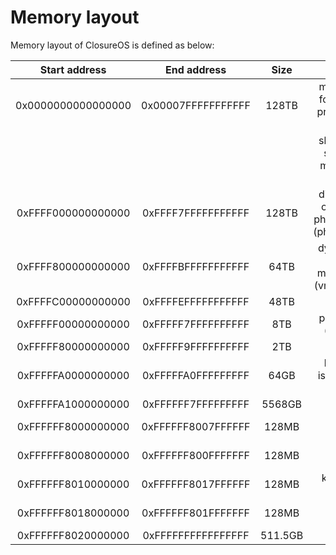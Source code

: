 # Memory layout

Memory layout of ClosureOS is defined as below:

| Start address | End address | Size | Description |
| :------------:|:-----------:|:----:|:-----------:|
| 0x0000000000000000 | 0x00007FFFFFFFFFFF | 128TB | memory space for user-mode process, isolate for per one |
| | | | shared kernel-space virtual memory for all processes |
| 0xFFFF000000000000 | 0xFFFF7FFFFFFFFFFF | 128TB | direct mapping of first 128TB physical memory (physmem_base) |
| 0xFFFF800000000000 | 0xFFFFBFFFFFFFFFFF | 64TB | dynamic kernel memory mapping region (vmremap_base) |
| 0xFFFFC00000000000 | 0xFFFFEFFFFFFFFFFF | 48TB | unused hole |
| 0xFFFFF00000000000 | 0xFFFFF7FFFFFFFFFF | 8TB | page database (pgdb_base) |
| 0xFFFFF80000000000 | 0xFFFFF9FFFFFFFFFF | 2TB | unused hole |
| 0xFFFFFA0000000000 | 0xFFFFFA0FFFFFFFFF | 64GB | kernel stack, isolate for each process |
| 0xFFFFFA1000000000 | 0xFFFFFF7FFFFFFFFF | 5568GB | unused hole |
| 0xFFFFFF8000000000 | 0xFFFFFF8007FFFFFF | 128MB | kernel .text segment |
| 0xFFFFFF8008000000 | 0xFFFFFF800FFFFFFF | 128MB | kernel .data segment |
| 0xFFFFFF8010000000 | 0xFFFFFF8017FFFFFF | 128MB | kernel .rodata segment |
| 0xFFFFFF8018000000 | 0xFFFFFF801FFFFFFF | 128MB | kernel .bss segment |
| 0xFFFFFF8020000000 | 0xFFFFFFFFFFFFFFFF | 511.5GB | unused hole |
